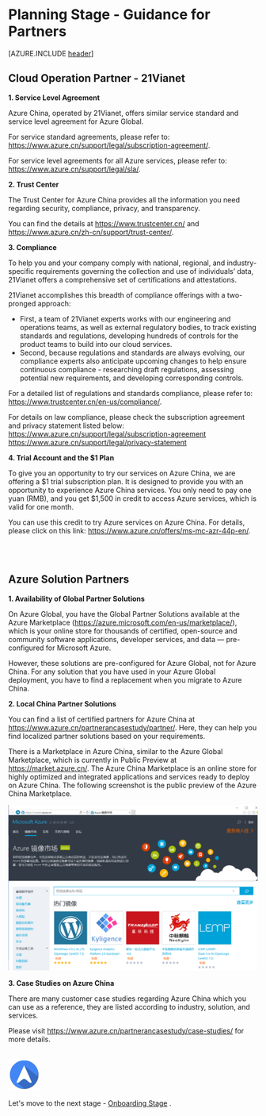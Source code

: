 <properties
	pageTitle="Global Customer Playbook planning-guidance-partners | Azure"
	description="Global Customer Playbook - guidance for the Partners area of the Planning Stage"
	services="global-customer-playbook"
	documentationCenter=""
	authors="jtong"
	manager="edwinc"
	editor=""
	tags="global-customer-playbook"/>

<tags
	ms.service="migration-lifecycle-planning"
	ms.workload=""
	ms.tgt_pltfrm=""
	ms.devlang="na"
	ms.topic="article"
	ms.date="12/26/2016"
	wacn.date="12/26/2016"
	wacn.lang="en"
	ms.author="jtong"/>


# Planning Stage - Guidance for Partners

[AZURE.INCLUDE [header](../../../includes/planning-guidance.md)]

## Cloud Operation Partner - 21Vianet

**1. Service Level Agreement**

Azure China, operated by 21Vianet, offers similar service standard and service level agreement for Azure Global.
 
For service standard agreements, please refer to: <https://www.azure.cn/support/legal/subscription-agreement/>.
 
For service level agreements for all Azure services, please refer to:
<https://www.azure.cn/support/legal/sla/>.

**2. Trust Center**

The Trust Center for Azure China provides all the information you need regarding security, compliance, privacy, and transparency.
 
You can find the details at <https://www.trustcenter.cn/> and <https://www.azure.cn/zh-cn/support/trust-center/>.

**3. Compliance**

To help you and your company comply with national, regional, and industry-specific requirements governing the collection and use of individuals’ data, 21Vianet offers a comprehensive set of certifications and attestations.
 
21Vianet accomplishes this breadth of compliance offerings with a two-pronged approach:

- First, a team of 21Vianet experts works with our engineering and operations teams, as well as external regulatory bodies, to track existing standards and regulations, developing hundreds of controls for the product teams to build into our cloud services.
- Second, because regulations and standards are always evolving, our compliance experts also anticipate upcoming changes to help ensure continuous compliance - researching draft regulations, assessing potential new requirements, and developing corresponding controls.
 
For a detailed list of regulations and standards compliance, please refer to: <https://www.trustcenter.cn/en-us/compliance/>.
 
For details on law compliance, please check the subscription agreement and privacy statement listed below:
</br>
<https://www.azure.cn/support/legal/subscription-agreement>
</br>
<https://www.azure.cn/support/legal/privacy-statement>

**4. Trial Account and the $1 Plan**

To give you an opportunity to try our services on Azure China, we are offering a $1 trial subscription plan. It is designed to provide you with an opportunity to experience Azure China services. You only need to pay one yuan (RMB), and you get $1,500 in credit to access Azure services, which is valid for one month.
 
You can use this credit to try Azure services on Azure China. For details, please click on this link: <https://www.azure.cn/offers/ms-mc-azr-44p-en/>.
 
</br>
</br>

## Azure Solution Partners

**1. Availability of Global Partner Solutions**

On Azure Global, you have the Global Partner Solutions available at the Azure Marketplace (<https://azure.microsoft.com/en-us/marketplace/>), which is your online store for thousands of certified, open-source and community software applications, developer services, and data — pre-configured for Microsoft Azure. 
 
However, these solutions are pre-configured for Azure Global, not for Azure China. For any solution that you have used in your Azure Global deployment, you have to find a replacement when you migrate to Azure China.

**2. Local China Partner Solutions**

You can find a list of certified partners for Azure China at <https://www.azure.cn/partnerancasestudy/partner/>. Here, they can help you find localized partner solutions based on your requirements.
 
There is a Marketplace in Azure China, similar to the Azure Global Marketplace, which is currently in Public Preview at <https://market.azure.cn/>. The Azure China Marketplace is an online store for highly optimized and integrated applications and services ready to deploy on Azure China. The following screenshot is the public preview of the Azure China Marketplace.

![img](../../media/marketplace.png)

**3. Case Studies on Azure China**

There are many customer case studies regarding Azure China which you can use as a reference, they are listed according to industry, solution, and services.
 
Please visit <https://www.azure.cn/partnerancasestudy/case-studies/> for more details.
</br>
</br>

![navigation](../../media/navigation.png)

Let's move to the next stage -  [Onboarding Stage](/solutions/global-customer/onboarding/guidance/policies/) .

